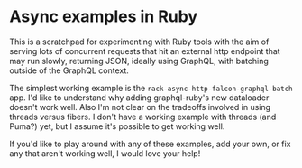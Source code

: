 # Async examples in Ruby

This is a scratchpad for experimenting with Ruby tools with the aim of serving lots of concurrent requests that hit an external http endpoint that may run slowly, returning JSON, ideally using GraphQL, with batching outside of the GraphQL context.

The simplest working example is the `rack-async-http-falcon-graphql-batch` app. I'd like to understand why adding graphql-ruby's new dataloader doesn't work well. Also I'm not clear on the tradeoffs involved in using threads versus fibers. I don't have a working example with threads (and Puma?) yet, but I assume it's possible to get working well.

If you'd like to play around with any of these examples, add your own, or fix any that aren't working well, I would love your help!
